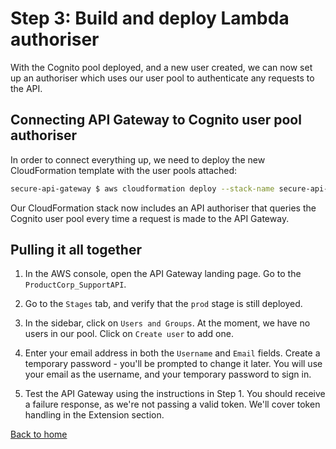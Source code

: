 # Step 3: Build and deploy Lambda authoriser

With the Cognito pool deployed, and a new user created, we can now set up an authoriser which uses our user pool to authenticate any requests to the API.

## Connecting API Gateway to Cognito user pool authoriser

In order to connect everything up, we need to deploy the new CloudFormation template with the user pools attached:

```bash
secure-api-gateway $ aws cloudformation deploy --stack-name secure-api-stack --template-file step3/cf.yaml --capabilities CAPABILITY_IAM
```

Our CloudFormation stack now includes an API authoriser that queries the Cognito user pool every time a request is made to the API Gateway.

## Pulling it all together

1. In the AWS console, open the API Gateway landing page. Go to the `ProductCorp_SupportAPI`.

1. Go to the `Stages` tab, and verify that the `prod` stage is still deployed.

1. In the sidebar, click on `Users and Groups`.  At the moment, we have no users in our pool.  Click on `Create user` to add one.

1. Enter your email address in both the `Username` and `Email` fields.  Create a temporary password - you'll be prompted to change it later.  You will use your email as the username, and your temporary password to sign in.

1. Test the API Gateway using the instructions in Step 1.  You should receive a failure response, as we're not passing a valid token.  We'll cover token handling in the Extension section.

[Back to home](../README.md)